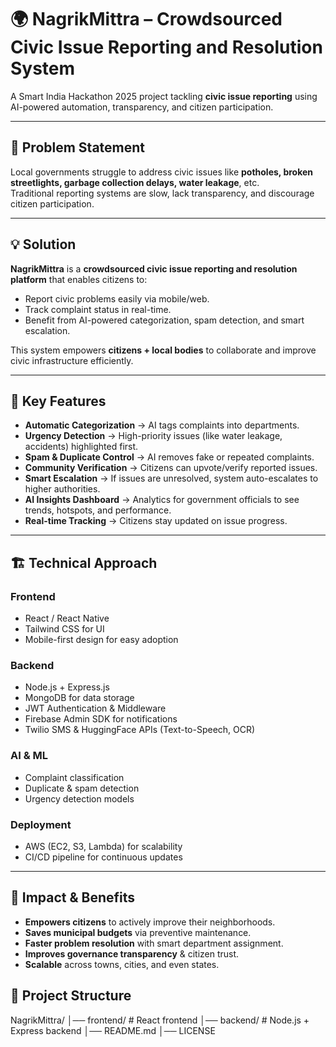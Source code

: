 # 🌍 NagrikMittra – Crowdsourced Civic Issue Reporting and Resolution System  

A Smart India Hackathon 2025 project tackling **civic issue reporting** using AI-powered automation, transparency, and citizen participation.  

---

## 📌 Problem Statement
Local governments struggle to address civic issues like **potholes, broken streetlights, garbage collection delays, water leakage**, etc.  
Traditional reporting systems are slow, lack transparency, and discourage citizen participation.  

---

## 💡 Solution
**NagrikMittra** is a **crowdsourced civic issue reporting and resolution platform** that enables citizens to:  
- Report civic problems easily via mobile/web.  
- Track complaint status in real-time.  
- Benefit from AI-powered categorization, spam detection, and smart escalation.  

This system empowers **citizens + local bodies** to collaborate and improve civic infrastructure efficiently.  

---

## 🚀 Key Features
- **Automatic Categorization** → AI tags complaints into departments.  
- **Urgency Detection** → High-priority issues (like water leakage, accidents) highlighted first.  
- **Spam & Duplicate Control** → AI removes fake or repeated complaints.  
- **Community Verification** → Citizens can upvote/verify reported issues.  
- **Smart Escalation** → If issues are unresolved, system auto-escalates to higher authorities.  
- **AI Insights Dashboard** → Analytics for government officials to see trends, hotspots, and performance.  
- **Real-time Tracking** → Citizens stay updated on issue progress.  

---

## 🏗️ Technical Approach
### **Frontend**
- React / React Native  
- Tailwind CSS for UI  
- Mobile-first design for easy adoption  

### **Backend**
- Node.js + Express.js  
- MongoDB for data storage  
- JWT Authentication & Middleware  
- Firebase Admin SDK for notifications  
- Twilio SMS & HuggingFace APIs (Text-to-Speech, OCR)  

### **AI & ML**
- Complaint classification  
- Duplicate & spam detection  
- Urgency detection models  

### **Deployment**
- AWS (EC2, S3, Lambda) for scalability  
- CI/CD pipeline for continuous updates  

---

## 🌟 Impact & Benefits

- **Empowers citizens** to actively improve their neighborhoods.  
- **Saves municipal budgets** via preventive maintenance.  
- **Faster problem resolution** with smart department assignment.  
- **Improves governance transparency** & citizen trust.  
- **Scalable** across towns, cities, and even states.  


## 📂 Project Structure
NagrikMittra/
│── frontend/ # React frontend
│── backend/ # Node.js + Express backend
│── README.md
│── LICENSE
